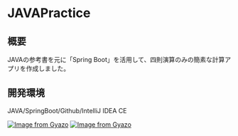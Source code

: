 # JAVAPractice

## 概要
JAVAの参考書を元に「Spring Boot」を活用して、四則演算のみの簡素な計算アプリを作成しました。


## 開発環境
JAVA/SpringBoot/Github/IntelliJ IDEA CE

[![Image from Gyazo](https://i.gyazo.com/2b04f5ee9208c23e33824f84ccb9e9ce.png)](https://gyazo.com/2b04f5ee9208c23e33824f84ccb9e9ce)
[![Image from Gyazo](https://i.gyazo.com/081024026de90ace2c7a3bb5408fcb51.png)](https://gyazo.com/081024026de90ace2c7a3bb5408fcb51)
